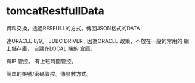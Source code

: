 # tomcatRestfullData
資料交換，透過RESFULL的方式。傳回JSON格式的DATA

連ORACLE 8/9。
JDBC DRIVER , 因為ORACLE 政策，不放在一般的常用的 網上儲存庫，
自建在LOCAL 端的 倉庫。

有IP 管控。
有上班時間管控。

簡單的帳號/密碼管控。傳參數方式。



